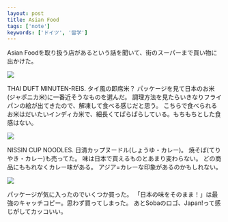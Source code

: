 ```yaml
---
layout: post
title: Asian Food
tags: ['note']
keywords: ['ドイツ', '留学']
---
```


Asian Foodを取り扱う店があるという話を聞いて、街のスーパーまで買い物に出かけた。

![ ](/img/blog_2013-10-11%2019.23.45-2.jpg)

THAI DUFT MINUTEN-REIS. タイ風の即席米？ パッケージを見て日本のお米(ジャポニカ米)に一番近そうなものを選んだ。
調理方法を見たらいきなりフライパンの絵が出てきたので、解凍して食べる感じだと思う。
こちらで食べられるお米はだいたいインディカ米で、細長くてぱらぱらしている。もちもちとした食感はない。

![ ](/img/blog_2013-10-11%2019.09.45.jpg)

NISSIN CUP NOODLES. 日清カップヌードル(しょうゆ・カレー)。
焼そば(てりやき・カレー)も売ってた。
味は日本で買えるものとあまり変わらない。
どの商品にももれなくカレー味がある。
アジア=カレーな印象があるのかもしれない。

![ ](/img/blog_2013-10-11%2019.13.49-1.jpg)

パッケージが気に入ったのでいくつか買った。
「日本の味をそのまま！」は最強のキャッチコピー。思わず買ってしまった。
あとSobaのロゴ、Japan!って感じがしてカッコいい。
